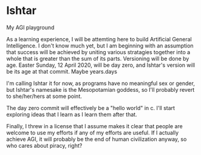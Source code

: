 # Ishtar
My AGI playground

As a learning experience, I will be attemting here to build Artificial General Intelligence. I don't know much yet, but I am beginning with an assumption that success will be achieved by uniting various stratagies together into a whole that is greater than the sum of its parts. Versioning will be done by age. Easter Sunday, 12 April 2020, will be day zero, and Ishtar's version will be its age at that commit. Maybe years.days

I'm calling Ishtar it for now, as programs have no meaningful sex or gender, but Ishtar's namesake is the Mesopotamian goddess, so I'll probably revert to she/her/hers at some point. 

The day zero commit will effectively be a "hello world" in c. I'll start exploring ideas that I learn as I learn them after that. 

Finally, I threw in a license that I assume makes it clear that people are welcome to use my efforts if any of my efforts are useful. If I actually achieve AGI, it will probably be the end of human civilization anyway, so  who cares about piracy, right?
